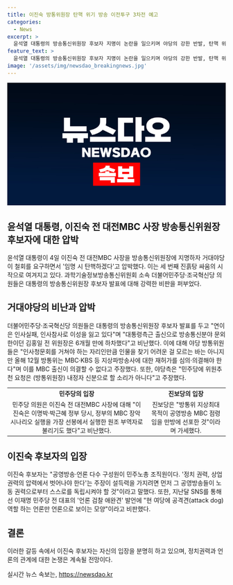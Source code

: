 ```yaml
---
title: 이진숙 방통위원장 탄핵 위기 방송 이전투구 3차전 예고
categories:
  - News
excerpt: >
  윤석열 대통령의 방송통신위원장 후보자 지명이 논란을 일으키며 야당의 강한 반발, 탄핵 위협까지 이어졌다. 이진숙 전 대전MBC 사장의 과거 이력과 관련하여 인사청문회를 요구하며, MBC 출신의 위원이 방송 문화 진흥회 이사로 선임될 경우 탄핵을 촉구한 것으로 알려졌다. 대통령 측근 출신의 인사로 이번 지명 역시 논란을 빚고 있다.
feature_text: >
  윤석열 대통령의 방송통신위원장 후보자 지명이 논란을 일으키며 야당의 강한 반발, 탄핵 위협까지 이어졌다. 이진숙 전 대전MBC 사장의 과거 이력과 관련하여 인사청문회를 요구하며, MBC 출신의 위원이 방송 문화 진흥회 이사로 선임될 경우 탄핵을 촉구한 것으로 알려졌다. 대통령 측근 출신의 인사로 이번 지명 역시 논란을 빚고 있다.
image: '/assets/img/newsdao_breakingnews.jpg'
---
```


<p><img src="/assets/img/newsdao_breakingnews.jpg" alt="koreaapp 속보" /></p>

<h2 data-ke-size="size26">윤석열 대통령, 이진숙 전 대전MBC 사장 방송통신위원장 후보자에 대한 압박</h2>

<p data-ke-size="size16">윤석열 대통령이 4일 이진숙 전 대전MBC 사장을 방송통신위원장에 지명하자 거대야당이 철회를 요구하면서 '임명 시 탄핵하겠다'고 압박했다. 이는 세 번째 진흙탕 싸움의 시작으로 여겨지고 있다. 과학기술정보방송통신위원회 소속 더불어민주당·조국혁신당 의원들은 대통령의 방송통신위원장 후보자 발표에 대해 강력한 비판을 퍼부었다.</p>

<h2 data-ke-size="size26">거대야당의 비난과 압박</h2>

<p data-ke-size="size16">더불어민주당·조국혁신당 의원들은 대통령의 방송통신위원장 후보자 발표를 두고 "연이은 인사실패, 인사참사로 이성을 잃고 있다"며 "대통령측근 출신으로 방송통신분야 문외한이던 김홍일 전 위원장은 6개월 만에 하차했다"고 비난했다. 이에 대해 야당 방통위원들은 "인사청문회를 거쳐야 하는 자리인만큼 인물을 찾기 어려운 걸 모르는 바는 아니지만 올해 12월 방통위는 MBC·KBS 등 지상파방송사에 대한 재허가를 심의·의결해야 한다"며 이를 MBC 출신이 의결할 수 없다고 주장했다. 또한, 야당측은 "민주당에 위원추천 요청은 (방통위원장) 내정자 신분으로 할 소리가 아니다"고 주장했다.</p>

<table>
    <tr>
        <td style="text-align: center; height: 17px;"><b>민주당의 입장</b></td>
        <td style="text-align: center; height: 17px;"><b>진보당의 입장</b></td>
    </tr>
    <tr>
        <td style="text-align: center; height: 17px;">민주당 의원은 이진숙 전 대전MBC 사장에 대해 "이진숙은 이명박·박근혜 정부 당시, 정부의 MBC 장악 시나리오 실행을 가장 선봉에서 실행한 원조 부역자로 불리기도 했다"고 비난했다.</td>
        <td style="text-align: center; height: 17px;">진보당은 "방통위 지상최대 목적이 공영방송 MBC 점령임을 만방에 선포한 것"이라며 가세했다.</td>
    </tr>
</table>

<h2 data-ke-size="size26">이진숙 후보자의 입장</h2>

<p data-ke-size="size16">이진숙 후보자는 "공영방송·언론 다수 구성원이 민주노총 조직원이다. '정치 권력, 상업 권력의 압력에서 벗어나야 한다'는 주장이 설득력을 가지려면 먼저 그 공영방송들이 노동 권력으로부터 스스로를 독립시켜야 할 것"이라고 말했다. 또한, 지난달 SNS를 통해선 이재명 민주당 전 대표의 '언론 검찰 애완견' 발언에 "현 여당에 공격견(attack dog) 역할 하는 언론만 언론으로 보이는 모양"이라고 비판했다.</p>

<h2 data-ke-size="size26">결론</h2>

<p data-ke-size="size16">이러한 갈등 속에서 이진숙 후보자는 자신의 입장을 분명히 하고 있으며, 정치권력과 언론의 관계에 대한 논쟁은 계속될 전망이다.</p>
실시간 뉴스 속보는, <a href="https://newsdao.kr" rel="dofollow">https://newsdao.kr</a>


